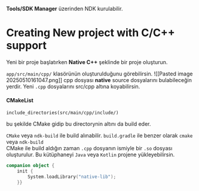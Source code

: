 **Tools/SDK Manager** üzerinden NDK kurulabilir.

# Creating New project with C/C++ support

Yeni bir proje başlatırken **Native C++** şeklinde bir proje oluşturun.

`app/src/main/cpp/` klasörünün oluşturulduğunu görebilirsin.
![[Pasted image 20250510161047.png]]
cpp dosyası **native** source dosyalarını bulabileceğin yerdir.
Yeni `.cpp` dosyalarını src/cpp altına koyabilirsin.

#### CMakeList
```
include_directories(src/main/cpp/include/)
```
bu şekilde CMake gidip bu directorynin altını da build eder.

`CMake` veya `ndk-build` ile build alınabilir. `build.gradle` ile benzer olarak `cmake` veya `ndk-build`  
CMake ile build aldığın zaman `.cpp` dosyanın ismiyle bir `.so` dosyası oluşturulur. Bu kütüphaneyi `Java` veya `Kotlin` projene yükleyebilirsin.

```Kotlin
companion object {
    init {
        System.loadLibrary("native-lib");
    }}
``` 



